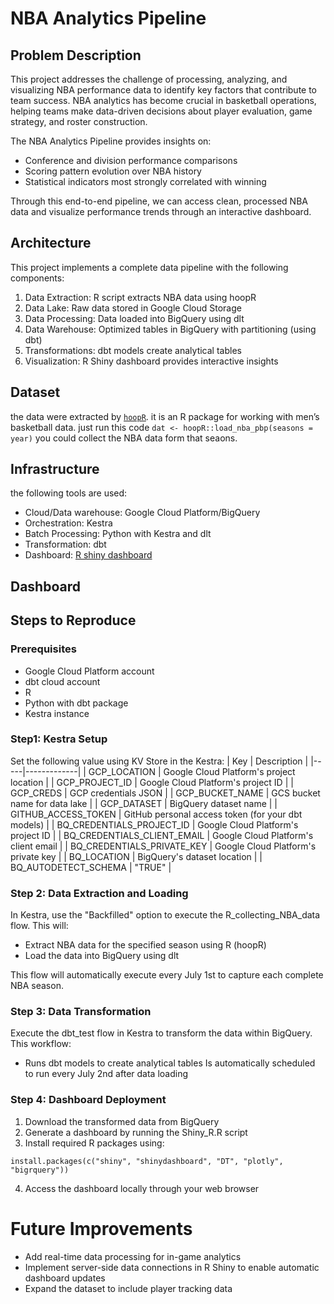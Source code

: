 # NBA Analytics Pipeline
## Problem Description
This project addresses the challenge of processing, analyzing, and visualizing NBA performance data to identify key factors that contribute to team success. NBA analytics has become crucial in basketball operations, helping teams make data-driven decisions about player evaluation, game strategy, and roster construction.

The NBA Analytics Pipeline provides insights on:
 - Conference and division performance comparisons
 - Scoring pattern evolution over NBA history
 - Statistical indicators most strongly correlated with winning
   
Through this end-to-end pipeline, we can access clean, processed NBA data and visualize performance trends through an interactive dashboard.

## Architecture
This project implements a complete data pipeline with the following components:

1. Data Extraction: R script extracts NBA data using hoopR
2. Data Lake: Raw data stored in Google Cloud Storage
3. Data Processing: Data loaded into BigQuery using dlt
4. Data Warehouse: Optimized tables in BigQuery with partitioning (using dbt)
5. Transformations: dbt models create analytical tables
6. Visualization: R Shiny dashboard provides interactive insights

## Dataset
the data were extracted by [`hoopR`](https://hoopr.sportsdataverse.org/). it is an R package for working with men’s basketball data.
just run this code `dat <- hoopR::load_nba_pbp(seasons = year)` you could collect the NBA data form that seaons.

## Infrastructure
the following tools are used:
 - Cloud/Data warehouse: Google Cloud Platform/BigQuery
 - Orchestration: Kestra
 - Batch Processing: Python with Kestra and dlt
 - Transformation: dbt
 - Dashboard: [R shiny dashboard](https://rstudio.github.io/shinydashboard/)

## Dashboard

## Steps to Reproduce

### Prerequisites
 - Google Cloud Platform account
 - dbt cloud account
 - R
 - Python with dbt package
 - Kestra instance

### Step1: Kestra Setup
Set the following value using KV Store in the Kestra:
| Key | Description |
|-----|-------------|
| GCP_LOCATION | Google Cloud Platform's project location |
| GCP_PROJECT_ID | Google Cloud Platform's project ID |
| GCP_CREDS | GCP credentials JSON |
| GCP_BUCKET_NAME | GCS bucket name for data lake |
| GCP_DATASET | BigQuery dataset name |
| GITHUB_ACCESS_TOKEN | GitHub personal access token (for your dbt models) |
| BQ_CREDENTIALS_PROJECT_ID | Google Cloud Platform's project ID |
| BQ_CREDENTIALS_CLIENT_EMAIL | Google Cloud Platform's client email |
| BQ_CREDENTIALS_PRIVATE_KEY | Google Cloud Platform's private key |
| BQ_LOCATION | BigQuery's dataset location |
| BQ_AUTODETECT_SCHEMA | "TRUE" |

### Step 2: Data Extraction and Loading
In Kestra, use the "Backfilled" option to execute the R_collecting_NBA_data flow. This will:
 - Extract NBA data for the specified season using R (hoopR)
 - Load the data into BigQuery using dlt
   
This flow will automatically execute every July 1st to capture each complete NBA season.

### Step 3: Data Transformation
Execute the dbt_test flow in Kestra to transform the data within BigQuery. This workflow:
 - Runs dbt models to create analytical tables
Is automatically scheduled to run every July 2nd after data loading



### Step 4: Dashboard Deployment
1. Download the transformed data from BigQuery
2. Generate a dashboard by running the Shiny_R.R script
3. Install required R packages using:
```
install.packages(c("shiny", "shinydashboard", "DT", "plotly", "bigrquery"))
```
4. Access the dashboard locally through your web browser

# Future Improvements
 - Add real-time data processing for in-game analytics
 - Implement server-side data connections in R Shiny to enable automatic dashboard updates
 - Expand the dataset to include player tracking data




